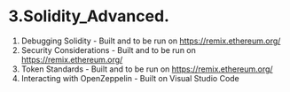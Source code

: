 # 3.Solidity_Advanced.
1. Debugging Solidity - Built and to be run on https://remix.ethereum.org/
2. Security Considerations - Built and to be run on https://remix.ethereum.org/
3. Token Standards - Built and to be run on https://remix.ethereum.org/
4. Interacting with OpenZeppelin - Built on Visual Studio Code
